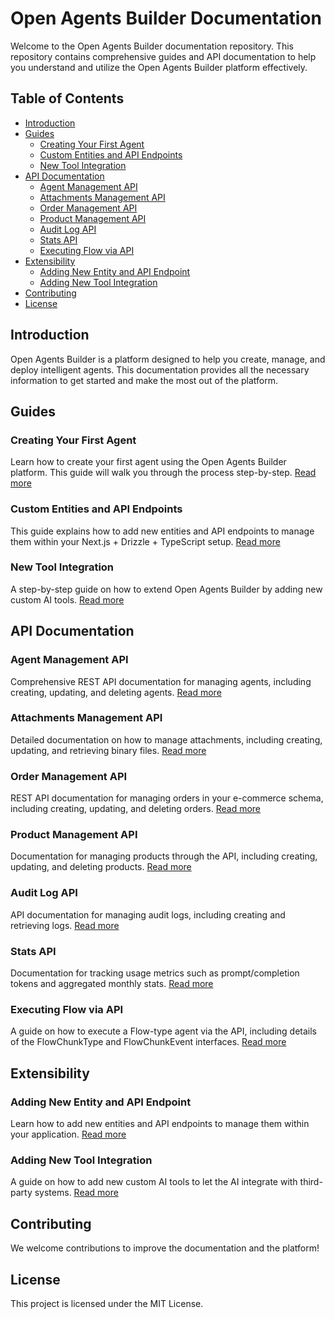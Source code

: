 # Open Agents Builder Documentation

Welcome to the Open Agents Builder documentation repository. This repository contains comprehensive guides and API documentation to help you understand and utilize the Open Agents Builder platform effectively.

## Table of Contents

- [Introduction](#introduction)
- [Guides](#guides)
    - [Creating Your First Agent](#creating-your-first-agent)
    - [Custom Entities and API Endpoints](#custom-entities-and-api-endpoints)
    - [New Tool Integration](#new-tool-integration)
- [API Documentation](#api-documentation)
    - [Agent Management API](#agent-management-api)
    - [Attachments Management API](#attachments-management-api)
    - [Order Management API](#order-management-api)
    - [Product Management API](#product-management-api)
    - [Audit Log API](#audit-log-api)
    - [Stats API](#stats-api)
    - [Executing Flow via API](#executing-flow-via-api)
- [Extensibility](#extensibility)
    - [Adding New Entity and API Endpoint](#adding-new-entity-and-api-endpoint)
    - [Adding New Tool Integration](#adding-new-tool-integration)
- [Contributing](#contributing)
- [License](#license)

## Introduction

Open Agents Builder is a platform designed to help you create, manage, and deploy intelligent agents. This documentation provides all the necessary information to get started and make the most out of the platform.

## Guides

### Creating Your First Agent

Learn how to create your first agent using the Open Agents Builder platform. This guide will walk you through the process step-by-step. [Read more](src/content/docs/guides/4-creating-first-agent.md)

### Custom Entities and API Endpoints

This guide explains how to add new entities and API endpoints to manage them within your Next.js + Drizzle + TypeScript setup. [Read more](src/content/docs/extensibility/0-new-endpoint-entity.md)

### New Tool Integration

A step-by-step guide on how to extend Open Agents Builder by adding new custom AI tools. [Read more](src/content/docs/extensibility//20-new-tool-integration.md)

## API Documentation

### Agent Management API

Comprehensive REST API documentation for managing agents, including creating, updating, and deleting agents. [Read more](/src/content/docs/api/10-agent-api.md)

### Attachments Management API

Detailed documentation on how to manage attachments, including creating, updating, and retrieving binary files. [Read more](/src/content/docs/api/16-attachments-api.md)

### Order Management API

REST API documentation for managing orders in your e-commerce schema, including creating, updating, and deleting orders. [Read more](/src/content/docs/api/13-order-api.md)

### Product Management API

Documentation for managing products through the API, including creating, updating, and deleting products. [Read more](/src/content/docs/api/14-products-api.md)

### Audit Log API

API documentation for managing audit logs, including creating and retrieving logs. [Read more](/src/content/docs/api/17-audit-log-api.md)

### Stats API

Documentation for tracking usage metrics such as prompt/completion tokens and aggregated monthly stats. [Read more](/src/content/docs/api/18-stats-api.md)

### Executing Flow via API

A guide on how to execute a Flow-type agent via the API, including details of the FlowChunkType and FlowChunkEvent interfaces. [Read more](/src/content/docs/api/20-executing-flow.md)

## Extensibility

### Adding New Entity and API Endpoint

Learn how to add new entities and API endpoints to manage them within your application. [Read more](/src/content/docs/extensibility/0-new-endpoint-entity.md)

### Adding New Tool Integration

A guide on how to add new custom AI tools to let the AI integrate with third-party systems. [Read more](/src/content/docs/extensibility/20-new-tool-integration.md)

## Contributing

We welcome contributions to improve the documentation and the platform!

## License

This project is licensed under the MIT License.

